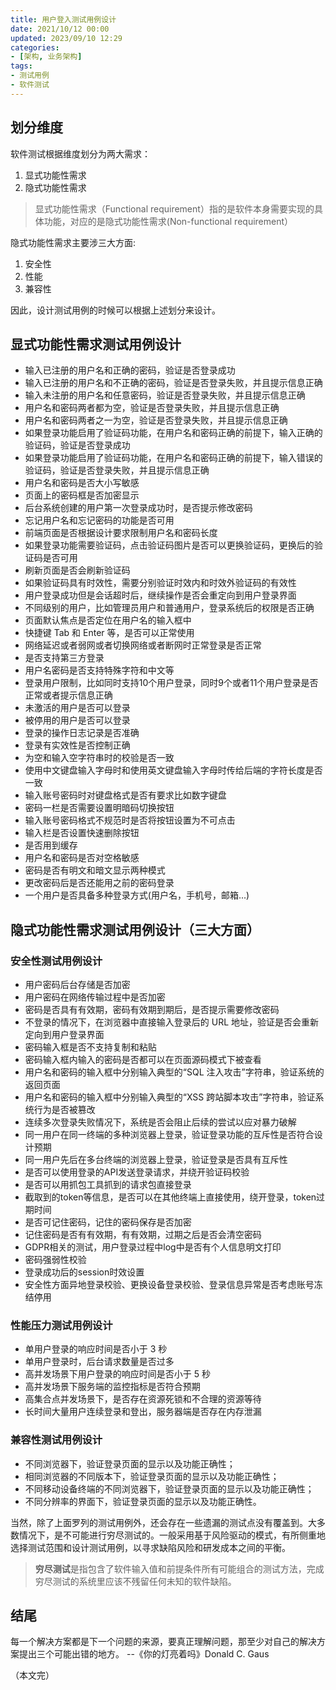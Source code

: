 ```yaml
---
title: 用户登入测试用例设计
date: 2021/10/12 00:00
updated: 2023/09/10 12:29
categories:
- [架构, 业务架构]
tags:
- 测试用例
- 软件测试
---
```


## 划分维度

软件测试根据维度划分为两大需求：

1. 显式功能性需求
2. 隐式功能性需求

> 显式功能性需求（Functional requirement）指的是软件本身需要实现的具体功能，对应的是隐式功能性需求(Non-functional requirement）

隐式功能性需求主要涉三大方面:

1. 安全性
2. 性能
3. 兼容性

因此，设计测试用例的时候可以根据上述划分来设计。



## 显式功能性需求测试用例设计

- 输入已注册的用户名和正确的密码，验证是否登录成功
- 输入已注册的用户名和不正确的密码，验证是否登录失败，并且提示信息正确
- 输入未注册的用户名和任意密码，验证是否登录失败，并且提示信息正确
- 用户名和密码两者都为空，验证是否登录失败，并且提示信息正确
- 用户名和密码两者之一为空，验证是否登录失败，并且提示信息正确
- 如果登录功能启用了验证码功能，在用户名和密码正确的前提下，输入正确的验证码，验证是否登录成功
- 如果登录功能启用了验证码功能，在用户名和密码正确的前提下，输入错误的验证码，验证是否登录失败，并且提示信息正确
- 用户名和密码是否大小写敏感
- 页面上的密码框是否加密显示
- 后台系统创建的用户第一次登录成功时，是否提示修改密码
- 忘记用户名和忘记密码的功能是否可用
- 前端页面是否根据设计要求限制用户名和密码长度
- 如果登录功能需要验证码，点击验证码图片是否可以更换验证码，更换后的验证码是否可用
- 刷新页面是否会刷新验证码
- 如果验证码具有时效性，需要分别验证时效内和时效外验证码的有效性
- 用户登录成功但是会话超时后，继续操作是否会重定向到用户登录界面
- 不同级别的用户，比如管理员用户和普通用户，登录系统后的权限是否正确
- 页面默认焦点是否定位在用户名的输入框中
- 快捷键 Tab 和 Enter 等，是否可以正常使用
- 网络延迟或者弱网或者切换网络或者断网时正常登录是否正常
- 是否支持第三方登录
- 用户名密码是否支持特殊字符和中文等
- 登录用户限制，比如同时支持10个用户登录，同时9个或者11个用户登录是否正常或者提示信息正确
- 未激活的用户是否可以登录
- 被停用的用户是否可以登录
- 登录的操作日志记录是否准确
- 登录有实效性是否控制正确
- 为空和输入空字符串时的校验是否一致
- 使用中文键盘输入字母时和使用英文键盘输入字母时传给后端的字符长度是否一致
- 输入账号密码时对键盘格式是否有要求比如数字键盘
- 密码一栏是否需要设置明暗码切换按钮
- 输入账号密码格式不规范时是否将按钮设置为不可点击
- 输入栏是否设置快速删除按钮
- 是否用到缓存
- 用户名和密码是否对空格敏感
- 密码是否有明文和暗文显示两种模式
- 更改密码后是否还能用之前的密码登录
- 一个用户是否具备多种登录方式(用户名，手机号，邮箱...)



## 隐式功能性需求测试用例设计（三大方面）



### 安全性测试用例设计

- 用户密码后台存储是否加密
- 用户密码在网络传输过程中是否加密
- 密码是否具有有效期，密码有效期到期后，是否提示需要修改密码
- 不登录的情况下，在浏览器中直接输入登录后的 URL 地址，验证是否会重新定向到用户登录界面
- 密码输入框是否不支持复制和粘贴
- 密码输入框内输入的密码是否都可以在页面源码模式下被查看
- 用户名和密码的输入框中分别输入典型的“SQL 注入攻击”字符串，验证系统的返回页面
- 用户名和密码的输入框中分别输入典型的“XSS 跨站脚本攻击”字符串，验证系统行为是否被篡改
- 连续多次登录失败情况下，系统是否会阻止后续的尝试以应对暴力破解
- 同一用户在同一终端的多种浏览器上登录，验证登录功能的互斥性是否符合设计预期
- 同一用户先后在多台终端的浏览器上登录，验证登录是否具有互斥性
- 是否可以使用登录的API发送登录请求，并绕开验证码校验
- 是否可以用抓包工具抓到的请求包直接登录
- 截取到的token等信息，是否可以在其他终端上直接使用，绕开登录，token过期时间
- 是否可记住密码，记住的密码保存是否加密
- 记住密码是否有有效期，有有效期，过期之后是否会清空密码
- GDPR相关的测试，用户登录过程中log中是否有个人信息明文打印
- 密码强弱性校验
- 登录成功后的session时效设置
- 安全性方面异地登录校验、更换设备登录校验、登录信息异常是否考虑账号冻结停用



### 性能压力测试用例设计

- 单用户登录的响应时间是否小于 3 秒
- 单用户登录时，后台请求数量是否过多
- 高并发场景下用户登录的响应时间是否小于 5 秒
- 高并发场景下服务端的监控指标是否符合预期
- 高集合点并发场景下，是否存在资源死锁和不合理的资源等待
- 长时间大量用户连续登录和登出，服务器端是否存在内存泄漏



### 兼容性测试用例设计

- 不同浏览器下，验证登录页面的显示以及功能正确性；
- 相同浏览器的不同版本下，验证登录页面的显示以及功能正确性；
- 不同移动设备终端的不同浏览器下，验证登录页面的显示以及功能正确性；
- 不同分辨率的界面下，验证登录页面的显示以及功能正确性。

当然，除了上面罗列的测试用例外，还会存在一些遗漏的测试点没有覆盖到。大多数情况下，是不可能进行穷尽测试的。一般采用基于风险驱动的模式，有所侧重地选择测试范围和设计测试用例，以寻求缺陷风险和研发成本之间的平衡。

> **穷尽测试**是指包含了软件输入值和前提条件所有可能组合的测试方法，完成穷尽测试的系统里应该不残留任何未知的软件缺陷。



## 结尾

每一个解决方案都是下一个问题的来源，要真正理解问题，那至少对自己的解决方案提出三个可能出错的地方。
																			 --《你的灯亮着吗》Donald C. Gaus

（本文完）